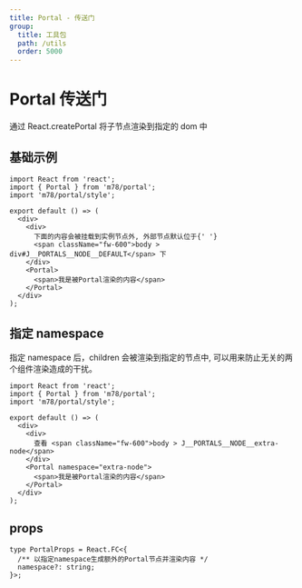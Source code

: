 ```yaml
---
title: Portal - 传送门
group:
  title: 工具包
  path: /utils
  order: 5000
---
```


# Portal 传送门

通过 React.createPortal 将子节点渲染到指定的 dom 中

## 基础示例

```tsx
import React from 'react';
import { Portal } from 'm78/portal';
import 'm78/portal/style';

export default () => (
  <div>
    <div>
      下面的内容会被挂载到实例节点外, 外部节点默认位于{' '}
      <span className="fw-600">body > div#J__PORTALS__NODE__DEFAULT</span> 下
    </div>
    <Portal>
      <span>我是被Portal渲染的内容</span>
    </Portal>
  </div>
);
```

## 指定 namespace

指定 namespace 后，children 会被渲染到指定的节点中, 可以用来防止无关的两个组件渲染造成的干扰。

```tsx
import React from 'react';
import { Portal } from 'm78/portal';
import 'm78/portal/style';

export default () => (
  <div>
    <div>
      查看 <span className="fw-600">body > J__PORTALS__NODE__extra-node</span>
    </div>
    <Portal namespace="extra-node">
      <span>我是被Portal渲染的内容</span>
    </Portal>
  </div>
);
```

## props

```tsx | pure
type PortalProps = React.FC<{
  /** 以指定namespace生成额外的Portal节点并渲染内容 */
  namespace?: string;
}>;
```
